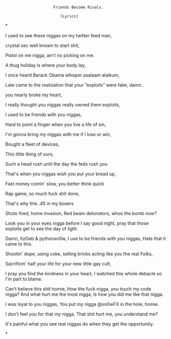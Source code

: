 					     Friends Become Rivals.
						    
						    (Lyrics)
\*

I used to see these niggas on my twitter feed man,

crystal sec well known to start shit,

Pistol on me nigga, ain't no picking on me.

A thug holiday is where your body lay,

I once heard Barack Obama whisper asalaam alaikum,

Late came to the realization that your “exploits” were fake, damn..

you nearly broke my heart,

I really thought you niggas really owned them exploits,

I used to be friends with you niggas,

Hard to point a finger when you live a life of sin,

I'm gonna bring my niggas with me if I lose or win,

Bought a fleet of devices,

This little thing of ours,

Such a head rush until the day the feds rush you

That's when you niggas wish you put your bread up,

Fast money comin' slow, you better think quick

Rap game, so much fuck shit done,

That's why this .45 in my boxers

Shots fired, home invasion, Red beam detonators, whos the bomb now?

Look you in your eyes nigga before I say good night, pray that those exploits get to see the day of light.

Damn, ItzGeb & pythonsn0w, I use to be friends with you niggas, Hate that it came to this.

Shootin' dope, using coke, selling bricks acting like you the real Folks,

Sacrificin' half your life for your new little gay cult,

I pray you find the kindness in your heart, I watched this whole debacle so I'm part to blame.

Can't believe this shit homie, How the fuck nigga, you touch my code nigga?
And what hurt me the most nigga, Is how you did me like that nigga.

I was loyal to you niggas, You put my nigga @sn0wFX in the hole, homie.

I don't feel you for that my nigga, That shit hurt me, you understand me?

It's painful what you see real niggas do when they get the opportunity.

\*
